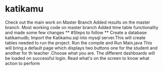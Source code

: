 # katikamu
Check out the main work on Master Branch
Added results on the master branch.
Most working code on master branch 
Added time table functionality and made some few changes
**
#Steps to follow **
Create a database katikamudb;
Import the Katikamu.sql into mysql server.This will create tables needed to run the project.
Run the compile and Run Main.java
This will  bring a default page which displays two buttons one for the student and another for th teacher .Choose what you are.
The different dashboards will be loaded on successful login.
Read what's on the screen to know what action to perform
